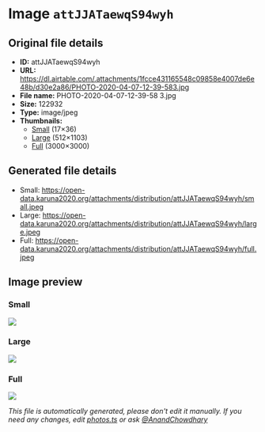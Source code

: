 # Image `attJJATaewqS94wyh`

## Original file details

- **ID:** attJJATaewqS94wyh
- **URL:** https://dl.airtable.com/.attachments/1fcce431165548c09858e4007de6e48b/d30e2a86/PHOTO-2020-04-07-12-39-583.jpg
- **File name:** PHOTO-2020-04-07-12-39-58 3.jpg
- **Size:** 122932
- **Type:** image/jpeg
- **Thumbnails:**
  - [Small](https://dl.airtable.com/.attachmentThumbnails/d8dce650d0c51bc10033e4ce85bb993d/dd30538c) (17×36)
  - [Large](https://dl.airtable.com/.attachmentThumbnails/4307f1424205a76db0796d1bb6875494/4bdae785) (512×1103)
  - [Full](https://dl.airtable.com/.attachmentThumbnails/b486b71682efa224f84cb62534050e23/d79e9673) (3000×3000)

## Generated file details

- Small: https://open-data.karuna2020.org/attachments/distribution/attJJATaewqS94wyh/small.jpeg
- Large: https://open-data.karuna2020.org/attachments/distribution/attJJATaewqS94wyh/large.jpeg
- Full: https://open-data.karuna2020.org/attachments/distribution/attJJATaewqS94wyh/full.jpeg

## Image preview

### Small

![](https://open-data.karuna2020.org/attachments/distribution/attJJATaewqS94wyh/small.jpeg)

### Large

![](https://open-data.karuna2020.org/attachments/distribution/attJJATaewqS94wyh/large.jpeg)

### Full

![](https://open-data.karuna2020.org/attachments/distribution/attJJATaewqS94wyh/full.jpeg)

_This file is automatically generated, please don't edit it manually. If you need any changes, edit [photos.ts](/photos.ts) or ask [@AnandChowdhary](https://github.com/AnandChowdhary)_

